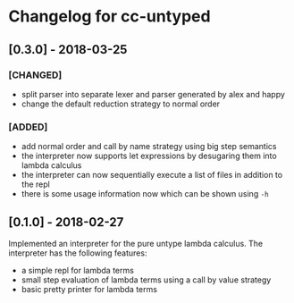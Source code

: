 # Changelog for cc-untyped

## [0.3.0] - 2018-03-25

### [CHANGED]

- split parser into separate lexer and parser generated by alex and happy
- change the default reduction strategy to normal order

### [ADDED]

- add normal order and call by name strategy using big step semantics
- the interpreter now supports let expressions by desugaring them into lambda
  calculus
- the interpreter can now sequentially execute a list of files in addition to
  the repl
- there is some usage information now which can be shown using `-h`

## [0.1.0] - 2018-02-27

Implemented an interpreter for the pure untype lambda calculus. The interpreter
has the following features:

- a simple repl for lambda terms
- small step evaluation of lambda terms using a call by value strategy
- basic pretty printer for lambda terms
